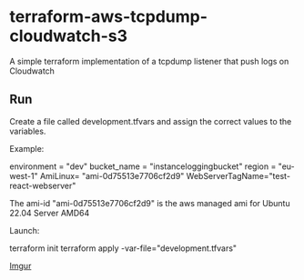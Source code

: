 # terraform-aws-tcpdump-cloudwatch-s3
A simple terraform implementation of a tcpdump listener that push logs on Cloudwatch



## Run
Create a file called development.tfvars and assign the correct values to the variables.

Example:

environment = "dev"
bucket_name = "instanceloggingbucket"
region = "eu-west-1"
AmiLinux= "ami-0d75513e7706cf2d9"
WebServerTagName="test-react-webserver"

The ami-id "ami-0d75513e7706cf2d9" is the aws managed ami for Ubuntu 22.04 Server AMD64


Launch:

terraform init
terraform apply -var-file="development.tfvars"

[Imgur](https://i.imgur.com/swFLN9c.png)